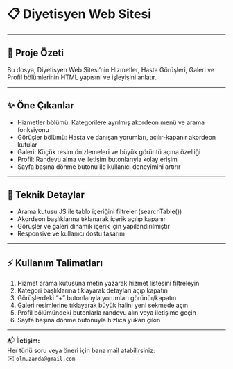 # 📋 Diyetisyen Web Sitesi

---

## 🚀 Proje Özeti
Bu dosya, Diyetisyen Web Sitesi’nin Hizmetler, Hasta Görüşleri, Galeri ve Profil bölümlerinin HTML yapısını ve işleyişini anlatır.

---

## ✨ Öne Çıkanlar
- Hizmetler bölümü: Kategorilere ayrılmış akordeon menü ve arama fonksiyonu  
- Görüşler bölümü: Hasta ve danışan yorumları, açılır-kapanır akordeon kutular  
- Galeri: Küçük resim önizlemeleri ve büyük görüntü açma özelliği  
- Profil: Randevu alma ve iletişim butonlarıyla kolay erişim  
- Sayfa başına dönme butonu ile kullanıcı deneyimini artırır  

---

## 🔧 Teknik Detaylar
- Arama kutusu JS ile tablo içeriğini filtreler (searchTable())  
- Akordeon başlıklarına tıklanarak içerik açılıp kapanır  
- Görüşler ve galeri dinamik içerik için yapılandırılmıştır  
- Responsive ve kullanıcı dostu tasarım  

---

## ⚡ Kullanım Talimatları
1. Hizmet arama kutusuna metin yazarak hizmet listesini filtreleyin  
2. Kategori başlıklarına tıklayarak detayları açıp kapatın  
3. Görüşlerdeki “+” butonlarıyla yorumları görünür/kapatın  
4. Galeri resimlerine tıklayarak büyük halini yeni sekmede açın  
5. Profil bölümündeki butonlarla randevu alın veya iletişime geçin  
6. Sayfa başına dönme butonuyla hızlıca yukarı çıkın  

---

📬 **İletişim:**  
Her türlü soru veya öneri için bana mail atabilirsiniz:  
✉️ `olm.zarda@gmail.com`